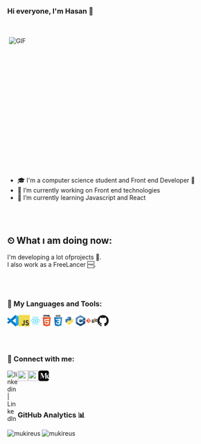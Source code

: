 ### Hi everyone, I'm Hasan 👋

<br />
<br />

<img align="right" alt="GIF" src="https://github.com/abhisheknaiidu/abhisheknaiidu/blob/master/code.gif?raw=true" width="500" height="320" />



- 🎓 I'm a computer science student and Front end Developer 🚀
- 🔭 I’m currently working on Front end technologies
- 🌱 I’m currently learning Javascript and React

<br />
<br />

## ⏲ What ı am doing now:
I'm developing a lot ofprojects 📃.
<br/>
I also work as a FreeLancer 🆓.

<br />
<br />



### 🔧 My Languages and Tools:

[<img align="left" alt="Visual Studio Code" width="26px" src="https://raw.githubusercontent.com/github/explore/80688e429a7d4ef2fca1e82350fe8e3517d3494d/topics/visual-studio-code/visual-studio-code.png" />][vsCode]
[<img align="left" alt="Javascript" width="26px" src="https://raw.githubusercontent.com/github/explore/cebd63002168a05a6a642f309227eefeccd92950/topics/javascript/javascript.png" />][javascript]
[<img align="left" alt="React" width="26px" src="https://raw.githubusercontent.com/github/explore/cebd63002168a05a6a642f309227eefeccd92950/topics/react/react.png" />][react]
[<img align="left" alt="Html" width="26px" src="https://raw.githubusercontent.com/github/explore/cebd63002168a05a6a642f309227eefeccd92950/topics/html/html.png" />][html]
[<img align="left" alt="Css" width="26px" src="https://raw.githubusercontent.com/github/explore/cebd63002168a05a6a642f309227eefeccd92950/topics/css/css.png" />][css]
[<img align="left" alt="Python" width="26px" src="https://raw.githubusercontent.com/github/explore/cebd63002168a05a6a642f309227eefeccd92950/topics/python/python.png" />][python]
[<img align="left" alt="Python" width="26px" src="https://raw.githubusercontent.com/github/explore/cebd63002168a05a6a642f309227eefeccd92950/topics/cpp/cpp.png" />][cpp]
[<img align="left" alt="Git" width="26px" src="https://raw.githubusercontent.com/github/explore/80688e429a7d4ef2fca1e82350fe8e3517d3494d/topics/git/git.png" />][git]
[<img align="left" alt="GitHub" width="26px" src="https://raw.githubusercontent.com/github/explore/78df643247d429f6cc873026c0622819ad797942/topics/github/github.png" />][github]


<br />
<br />
<br />
<br />

### 📩 Connect with me:

[<img align="left" alt="linkedin | LinkedIn" width="24px" src="https://raw.githubusercontent.com/peterthehan/peterthehan/master/assets/linkedin.svg" />][linkedin]
[<img align="left" height="24" width="24" src="https://cdn.jsdelivr.net/npm/simple-icons@v4/icons/gmail.svg" />][gmail]
[<img align="left" height="24" width="24" src="https://github.com/simple-icons/simple-icons/blob/develop/icons/twitter.svg" />][twitter]
[<img align="left" height="24" width="24" src="https://github.com/simple-icons/simple-icons/blob/develop/icons/medium.svg" />][medium]


[linkedin]: https://www.linkedin.com/in/hasan-g%C3%B6kg%C3%B6z-24a33820a/
[gmail]: mailto:hassan.gokgoz@gmail.com
[twitter]: https://twitter.com/Hasangkz
[medium]: https://medium.com/@hassan.gokgoz



<br />
<br />
<br />
<br />


### GitHub Analytics 📊

<img height="180em" align="center" src="https://github-readme-stats.vercel.app/api?username=hasangkz&show_icons=true&locale=en&theme=algolia&include_all_commits=true&count_private=true" alt="mukireus"/>
  <img height="180em" align="center" src="https://github-readme-stats.vercel.app/api/top-langs?username=hasangkz&show_icons=true&locale=en&layout=compact&langs_count=8&theme=algolia" alt="mukireus"/>


<br />
<br />


[vsCode]: https://code.visualstudio.com/
[javascript]: https://www.javascript.com/
[react]: https://tr.reactjs.org/
[html]: https://www.w3schools.com/html/
[css]: https://www.w3schools.com/css/
[python]: https://www.python.org/
[cpp]: https://www.cplusplus.com/
[git]: https://git-scm.com/
[github]: https://github.com/hasangkz


